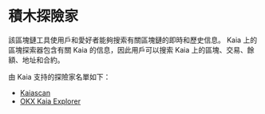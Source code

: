 # 積木探險家

該區塊鏈工具使用戶和愛好者能夠搜索有關區塊鏈的即時和歷史信息。 Kaia 上的區塊探索器包含有關 Kaia 的信息，因此用戶可以搜索 Kaia 上的區塊、交易、餘額、地址和合約。

由 Kaia 支持的探險家名單如下：

- [Kaiascan](https://www.kaiascan.io/)
- [OKX Kaia Explorer](https://www.okx.com/web3/explorer/kaia)
